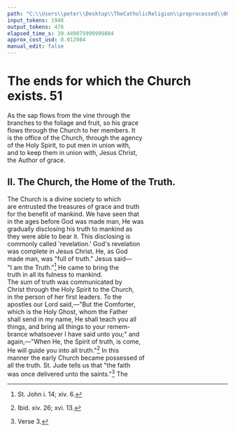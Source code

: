 ```yaml
---
path: "C:\\Users\\peter\\Desktop\\TheCatholicReligion\\preprocessed\\00071.jpg"
input_tokens: 1948
output_tokens: 476
elapsed_time_s: 39.449075999999884
approx_cost_usd: 0.012984
manual_edit: false
---
```

# The ends for which the Church exists. 51

As the sap flows from the vine through the  
branches to the foliage and fruit, so his grace  
flows through the Church to her members. It  
is the office of the Church, through the agency  
of the Holy Spirit, to put men in union with,  
and to keep them in union with, Jesus Christ,  
the Author of grace.

## II. The Church, the Home of the Truth.

The Church is a divine society to which  
are entrusted the treasures of grace and truth  
for the benefit of mankind. We have seen that  
in the ages before God was made man, He was  
gradually disclosing his truth to mankind as  
they were able to bear it. This disclosing is  
commonly called 'revelation.' God's revelation  
was complete in Jesus Christ. He, as God  
made man, was "full of truth." Jesus said—  
"I am the Truth."[^1] He came to bring the  
truth in all its fulness to mankind.  
    The sum of truth was communicated by  
Christ through the Holy Spirit to the Church,  
in the person of her first leaders. To the  
apostles our Lord said,—"But the Comforter,  
which is the Holy Ghost, whom the Father  
shall send in my name, He shall teach you all  
things, and bring all things to your remem-  
brance whatsoever I have said unto you;" and  
again,—"When He, the Spirit of truth, is come,  
He will guide you into all truth."[^2] In this  
manner the early Church became possessed of  
all the truth. St. Jude tells us that "the faith  
was once delivered unto the saints."[^3] The  

[^1]: St. John i. 14; xiv. 6.
[^2]: Ibid. xiv. 26; xvi. 13.
[^3]: Verse 3.
